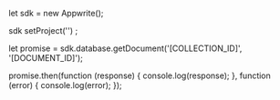 let sdk = new Appwrite();

sdk
    setProject('')
;

let promise = sdk.database.getDocument('[COLLECTION_ID]', '[DOCUMENT_ID]');

promise.then(function (response) {
    console.log(response);
}, function (error) {
    console.log(error);
});